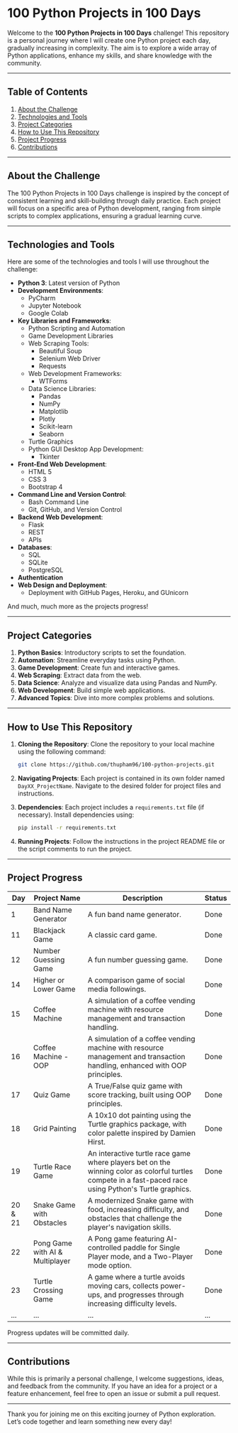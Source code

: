 # 100 Python Projects in 100 Days

Welcome to the **100 Python Projects in 100 Days** challenge! This repository is a personal journey where I will create one Python project each day, gradually increasing in complexity. The aim is to explore a wide array of Python applications, enhance my skills, and share knowledge with the community. 

---

## Table of Contents

1. [About the Challenge](#about-the-challenge)
2. [Technologies and Tools](#technologies-and-tools)
3. [Project Categories](#project-categories)
4. [How to Use This Repository](#how-to-use-this-repository)
5. [Project Progress](#project-progress)
6. [Contributions](#contributions)

---

## About the Challenge

The 100 Python Projects in 100 Days challenge is inspired by the concept of consistent learning and skill-building through daily practice. Each project will focus on a specific area of Python development, ranging from simple scripts to complex applications, ensuring a gradual learning curve.

---

## Technologies and Tools

Here are some of the technologies and tools I will use throughout the challenge:

- **Python 3**: Latest version of Python
- **Development Environments**: 
  - PyCharm
  - Jupyter Notebook
  - Google Colab
- **Key Libraries and Frameworks**:
  - Python Scripting and Automation
  - Game Development Libraries
  - Web Scraping Tools:
    - Beautiful Soup
    - Selenium Web Driver
    - Requests
  - Web Development Frameworks:
    - WTForms
  - Data Science Libraries:
    - Pandas
    - NumPy
    - Matplotlib
    - Plotly
    - Scikit-learn
    - Seaborn
  - Turtle Graphics
  - Python GUI Desktop App Development:
    - Tkinter
- **Front-End Web Development**:
  - HTML 5
  - CSS 3
  - Bootstrap 4
- **Command Line and Version Control**:
  - Bash Command Line
  - Git, GitHub, and Version Control
- **Backend Web Development**:
  - Flask
  - REST
  - APIs
- **Databases**:
  - SQL
  - SQLite
  - PostgreSQL
- **Authentication**
- **Web Design and Deployment**:
  - Deployment with GitHub Pages, Heroku, and GUnicorn

And much, much more as the projects progress!

---

## Project Categories

1. **Python Basics**: Introductory scripts to set the foundation.
2. **Automation**: Streamline everyday tasks using Python.
3. **Game Development**: Create fun and interactive games.
4. **Web Scraping**: Extract data from the web.
5. **Data Science**: Analyze and visualize data using Pandas and NumPy.
6. **Web Development**: Build simple web applications.
7. **Advanced Topics**: Dive into more complex problems and solutions.

---

## How to Use This Repository

1. **Cloning the Repository**: Clone the repository to your local machine using the following command:
   ```bash
   git clone https://github.com/thupham96/100-python-projects.git
   ```

2. **Navigating Projects**: Each project is contained in its own folder named `DayXX_ProjectName`. Navigate to the desired folder for project files and instructions.

3. **Dependencies**: Each project includes a `requirements.txt` file (if necessary). Install dependencies using:
   ```bash
   pip install -r requirements.txt
   ```

4. **Running Projects**: Follow the instructions in the project README file or the script comments to run the project.

---

## Project Progress

| Day | Project Name             | Description                                                                                | Status |
|-----|--------------------------|--------------------------------------------------------------------------------------------|--------|
| 1   | Band Name Generator      | A fun band name generator.                                                                 | Done   |
| 11  | Blackjack Game           | A classic card game.                                                                       | Done   |
| 12  | Number Guessing Game     | A fun number guessing game.                                                                | Done   |
| 14  | Higher or Lower Game     | A comparison game of social media followings.                                              | Done   |
| 15  | Coffee Machine           | A simulation of a coffee vending machine with resource management and transaction handling.| Done   |
| 16  | Coffee Machine - OOP     | A simulation of a coffee vending machine with resource management and transaction handling, enhanced with OOP principles. | Done   |
| 17  | Quiz Game                | A True/False quiz game with score tracking, built using OOP principles.                    | Done   |
| 18  | Grid Painting            | A 10x10 dot painting using the Turtle graphics package, with color palette inspired by Damien Hirst.| Done   |
| 19  | Turtle Race Game         | An interactive turtle race game where players bet on the winning color as colorful turtles compete in a fast-paced race using Python's Turtle graphics.| Done   |
| 20 & 21  | Snake Game with Obstacles| A modernized Snake game with food, increasing difficulty, and obstacles that challenge the player's navigation skills.| Done   |
| 22  | Pong Game with AI & Multiplayer| A Pong game featuring AI-controlled paddle for Single Player mode, and a Two-Player mode option.| Done   |
| 23  | Turtle Crossing Game           | A game where a turtle avoids moving cars, collects power-ups, and progresses through increasing difficulty levels. | Done   |
| ... | ...                      | ...                                                                                        | ...    |

Progress updates will be committed daily.

---

## Contributions

While this is primarily a personal challenge, I welcome suggestions, ideas, and feedback from the community. If you have an idea for a project or a feature enhancement, feel free to open an issue or submit a pull request.

---

Thank you for joining me on this exciting journey of Python exploration. Let’s code together and learn something new every day!

